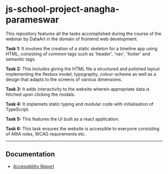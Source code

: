 # js-school-project-anagha-parameswar
This repository features all the tasks accomplished during the course of the webinar by DataArt in the domain of frontend web development.

**Task 1:**
It involves the creation of a static skeleton for a timeline app using HTML, consisting of common tags such as 'header', 'nav', 'footer' and semantic tags.

**Task 2:**
This includes giving the HTML file a structured and polished layout implementing the flexbox model, typography, colour-scheme as well as a design that adapts to the screens of various dimensions.

**Task 3:**
It adds interactivity to the website wherein appropriate data is fetched upon clicking the modals.

**Task 4:**
It implemets static typing and modular code with initialisation of TypeScript.

**Task 5:**
This features the UI built as a react application.

**Task 6:**
This task ensures the website is accessible to everyone consisting of ARIA roles, WCAG requirements etc.

---
## Documentation
- [Accessibility Report](./ACCESSIBILITY.md)
